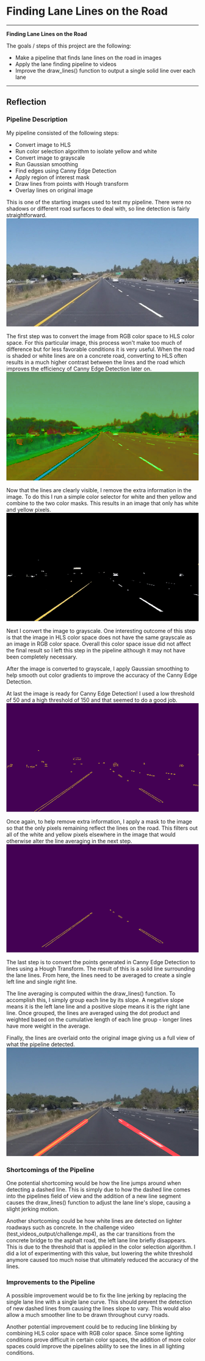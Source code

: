 # **Finding Lane Lines on the Road**
---

**Finding Lane Lines on the Road**

The goals / steps of this project are the following:
* Make a pipeline that finds lane lines on the road in images
* Apply the lane finding pipeline to videos
* Improve the draw_lines() function to output a single solid line over each lane


[//]: # (Image References)

[image1]: ./test_images/solidYellowLeft.jpg "image"
[image2]: ./test_images_output/solidYellowLeftHLS.jpg "hls"
[image3]: ./test_images_output/solidYellowLeftColorSelect.jpg "colorSelect"
[image4]: ./test_images_output/solidYellowLeftEdges.jpg "edges"
[image5]: ./test_images_output/solidYellowLeftMaskedEdges.jpg "maskedEdges"
[image6]: ./test_images_output/solidYellowLeft.jpg "result"


---

## Reflection

### Pipeline Description

My pipeline consisted of the following steps:
* Convert image to HLS
* Run color selection algorithm to isolate yellow and white
* Convert image to grayscale
* Run Gaussian smoothing
* Find edges using Canny Edge Detection
* Apply region of interest mask
* Draw lines from points with Hough transform
* Overlay lines on original image

This is one of the starting images used to test my pipeline. There were no shadows or different road surfaces to deal with, so line detection is fairly straightforward.
![alt text][image1]

The first step was to convert the image from RGB color space to HLS color space. For this particular image, this process won't make too much of difference but for less favorable conditions it is very useful. When the road is shaded or white lines are on a concrete road, converting to HLS often results in a much higher contrast between the lines and the road which improves the efficiency of Canny Edge Detection later on.
![alt text][image2]

Now that the lines are clearly visible, I remove the extra information in the image. To do this I run a simple color selector for white and then yellow and combine to the two color masks. This results in an image that only has white and yellow pixels.
![alt text][image3]

Next I convert the image to grayscale. One interesting outcome of this step is that the image in HLS color space does not have the same grayscale as an image in RGB color space. Overall this color space issue did not affect the final result so I left this step in the pipeline although it may not have been completely necessary.

After the image is converted to grayscale, I apply Gaussian smoothing to help smooth out color gradients to improve the accuracy of the Canny Edge Detection.

At last the image is ready for Canny Edge Detection! I used a low threshold of 50 and a high threshold of 150 and that seemed to do a good job.
![alt text][image4]

Once again, to help remove extra information, I apply a mask to the image so that the only pixels remaining reflect the lines on the road. This filters out all of the white and yellow pixels elsewhere in the image that would otherwise alter the line averaging in the next step.
![alt text][image5]

The last step is to convert the points generated in Canny Edge Detection to lines using a Hough Transform. The result of this is a solid line surrounding the lane lines. From here, the lines need to be averaged to create a single left line and single right line.

The line averaging is computed within the draw_lines() function. To accomplish this, I simply group each line by its slope. A negative slope means it is the left lane line and a positive slope means it is the right lane line. Once grouped, the lines are averaged using the dot product and weighted based on the cumulative length of each line group - longer lines have more weight in the average.

Finally, the lines are overlaid onto the original image giving us a full view of what the pipeline detected.
![alt text][image6]


### Shortcomings of the Pipeline

One potential shortcoming would be how the line jumps around when detecting a dashed line. This is simply due to how the dashed line comes into the pipelines field of view and the addition of a new line segment causes the draw_lines() function to adjust the lane line's slope, causing a slight jerking motion.

Another shortcoming could be how white lines are detected on lighter roadways such as concrete. In the challenge video (test_videos_output/challenge.mp4), as the car transitions from the concrete bridge to the asphalt road, the left lane line briefly disappears. This is due to the threshold that is applied in the color selection algorithm. I did a lot of experimenting with this value, but lowering the white threshold anymore caused too much noise that ultimately reduced the accuracy of the lines.


### Improvements to the Pipeline

A possible improvement would be to fix the line jerking by replacing the single lane line with a single lane curve. This should prevent the detection of new dashed lines from causing the lines slope to vary. This would also allow a much smoother line to be drawn throughout curvy roads.

Another potential improvement could be to reducing line blinking by combining HLS color space with RGB color space. Since some lighting conditions prove difficult in certain color spaces, the addition of more color spaces could improve the pipelines ability to see the lines in all lighting conditions.
